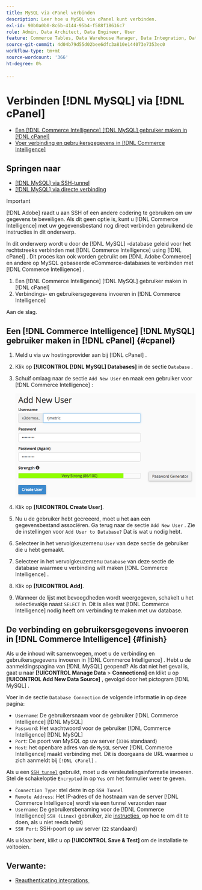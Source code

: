 ```yaml
---
title: MySQL via cPanel verbinden
description: Leer hoe u MySQL via cPanel kunt verbinden.
exl-id: 90b0a0b0-8c6b-4144-95b4-f588f18616c7
role: Admin, Data Architect, Data Engineer, User
feature: Commerce Tables, Data Warehouse Manager, Data Integration, Data Import/Export, SQL Report Builder
source-git-commit: 4d04b79d55d02bee6dfc3a810e144073e7353ec0
workflow-type: tm+mt
source-wordcount: '366'
ht-degree: 0%

---
```


# Verbinden [!DNL MySQL] via [!DNL cPanel]

* [Een  [!DNL Commerce Intelligence] [!DNL MySQL] gebruiker maken in  [!DNL cPanel]](#cpanel)
* [Voer verbinding en gebruikersgegevens in  [!DNL Commerce Intelligence]](#finish)

## Springen naar

* [[!DNL MySQL] via SSH-tunnel](../integrations/mysql-via-ssh-tunnel.md)
* [[!DNL MySQL] via directe verbinding](../integrations/mysql-via-a-direct-connection.md)

>[!IMPORTANT]
>
>[!DNL Adobe] raadt u aan SSH of een andere codering te gebruiken om uw gegevens te beveiligen. Als dit geen optie is, kunt u [!DNL Commerce Intelligence] met uw gegevensbestand nog direct verbinden gebruikend de instructies in dit onderwerp.

In dit onderwerp wordt u door de [!DNL MySQL] -database geleid voor het rechtstreeks verbinden met [!DNL Commerce Intelligence] using [!DNL cPanel] . Dit proces kan ook worden gebruikt om [!DNL Adobe Commerce] en andere op MySQL gebaseerde eCommerce-databases te verbinden met [!DNL Commerce Intelligence] .

1. Een [!DNL Commerce Intelligence] [!DNL MySQL] gebruiker maken in [!DNL cPanel]
1. Verbindings- en gebruikersgegevens invoeren in [!DNL Commerce Intelligence]

Aan de slag.

## Een [!DNL Commerce Intelligence] [!DNL MySQL] gebruiker maken in [!DNL cPanel] {#cpanel}

1. Meld u via uw hostingprovider aan bij [!DNL cPanel] .
1. Klik op **[!UICONTROL [!DNL MySQL] Databases]** in de sectie `Database` .
1. Schuif omlaag naar de sectie `Add New User` en maak een gebruiker voor [!DNL Commerce Intelligence] :

   ![&#x200B; cPanel MySQL de interface die van Gegevensbestanden toont creeert gebruikersvorm &#x200B;](../../../assets/create-mbi-mysql-user-cpanel.png)

1. Klik op **[!UICONTROL Create User]**.
1. Nu u de gebruiker hebt gecreeerd, moet u het aan een gegevensbestand associëren. Ga terug naar de sectie `Add New User` . Zie de instellingen voor `Add User to Database?` Dat is wat u nodig hebt.
1. Selecteer in het vervolgkeuzemenu `User` van deze sectie de gebruiker die u hebt gemaakt.
1. Selecteer in het vervolgkeuzemenu `Database` van deze sectie de database waarmee u verbinding wilt maken [!DNL Commerce Intelligence] .
1. Klik op **[!UICONTROL Add]**.
1. Wanneer de lijst met bevoegdheden wordt weergegeven, schakelt u het selectievakje naast `SELECT` in. Dit is alles wat [!DNL Commerce Intelligence] nodig heeft om verbinding te maken met uw database.

## De verbinding en gebruikersgegevens invoeren in [!DNL Commerce Intelligence] {#finish}

Als u de inhoud wilt samenvoegen, moet u de verbinding en gebruikersgegevens invoeren in [!DNL Commerce Intelligence] . Hebt u de aanmeldingspagina van [!DNL MySQL] geopend? Als dat niet het geval is, gaat u naar **[!UICONTROL Manage Data** > **Connections]** en klikt u op **[!UICONTROL Add New Data Source]** , gevolgd door het pictogram [!DNL MySQL] .

Voer in de sectie `Database Connection` de volgende informatie in op deze pagina:

* `Username`: De gebruikersnaam voor de gebruiker [!DNL Commerce Intelligence] [!DNL MySQL]
* `Password`: Het wachtwoord voor de gebruiker [!DNL Commerce Intelligence] [!DNL MySQL]
* `Port`: De poort van MySQL op uw server (`3306` standaard)
* `Host`: het openbare adres van de `MySQL` server [!DNL Commerce Intelligence] maakt verbinding met. Dit is doorgaans de URL waarmee u zich aanmeldt bij `[!DNL cPanel]` .

Als u een [`SSH tunnel`](../integrations/mysql-via-ssh-tunnel.md) gebruikt, moet u de versleutelingsinformatie invoeren. Stel de schakeloptie `Encrypted` in op `Yes` om het formulier weer te geven.

* `Connection Type`: stel deze in op `SSH Tunnel`
* `Remote Address`: Het IP-adres of de hostnaam van de server [!DNL Commerce Intelligence] wordt via een tunnel verzonden naar
* `Username`: De gebruikersbenaming voor de [!DNL Commerce Intelligence] `SSH (Linux)` gebruiker, zie [&#x200B; instructies &#x200B;](../../../data-analyst/importing-data/integrations/mysql-via-ssh-tunnel.md) op hoe te om dit te doen, als u niet reeds hebt)
* `SSH Port`: SSH-poort op uw server (`22` standaard)

Als u klaar bent, klikt u op **[!UICONTROL Save & Test]** om de installatie te voltooien.

## Verwante:

* [&#x200B; Reauthenticating integrations &#x200B;](https://experienceleague.adobe.com/docs/commerce-knowledge-base/kb/how-to/mbi-reauthenticating-integrations.html)
